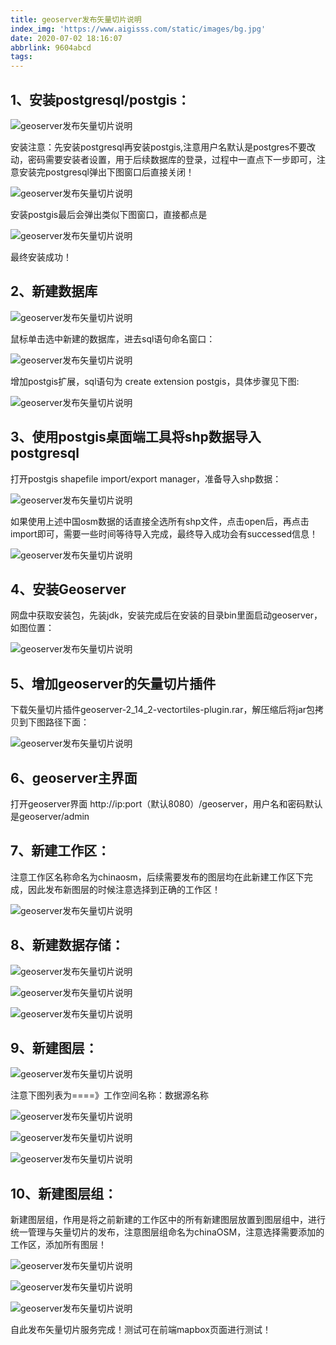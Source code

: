 ```yaml
---
title: geoserver发布矢量切片说明
index_img: 'https://www.aigisss.com/static/images/bg.jpg'
date: 2020-07-02 18:16:07
abbrlink: 9604abcd
tags:
---
```



## 1、安装postgresql/postgis：

![geoserver发布矢量切片说明](geoserver发布矢量切片说明/1.1数据库-postgresql+postgis安装.png)

安装注意：先安装postgresql再安装postgis,注意用户名默认是postgres不要改动，密码需要安装者设置，用于后续数据库的登录，过程中一直点下一步即可，注意安装完postgresql弹出下图窗口后直接关闭！

![geoserver发布矢量切片说明](geoserver发布矢量切片说明/1.2数据库postgresql数据库及postgis安装1.jpg)

安装postgis最后会弹出类似下图窗口，直接都点是

![geoserver发布矢量切片说明](geoserver发布矢量切片说明/1.3数据库postgresql数据库及postgis安装2.jpg)

最终安装成功！

## 2、新建数据库

![geoserver发布矢量切片说明](geoserver发布矢量切片说明/2.1数据库-新建数据库.png)

鼠标单击选中新建的数据库，进去sql语句命名窗口：

![geoserver发布矢量切片说明](geoserver发布矢量切片说明/2.2数据库-增加postgis扩展.png)

增加postgis扩展，sql语句为 create extension postgis，具体步骤见下图:

![geoserver发布矢量切片说明](geoserver发布矢量切片说明/2.3数据库-增加postgis扩展.png)


## 3、使用postgis桌面端工具将shp数据导入postgresql

打开postgis shapefile import/export manager，准备导入shp数据：

![geoserver发布矢量切片说明](geoserver发布矢量切片说明/3.1数据库-使用posgis桌面端工具导入shp数据.png)


如果使用上述中国osm数据的话直接全选所有shp文件，点击open后，再点击import即可，需要一些时间等待导入完成，最终导入成功会有successed信息！

![geoserver发布矢量切片说明](geoserver发布矢量切片说明/3.2数据库-使用posgis桌面端工具导入shp数据.png)

## 4、安装Geoserver

网盘中获取安装包，先装jdk，安装完成后在安装的目录bin里面启动geoserver，如图位置：

![geoserver发布矢量切片说明](geoserver发布矢量切片说明/4.1启动geoserver.png)

## 5、增加geoserver的矢量切片插件

下载矢量切片插件geoserver-2_14_2-vectortiles-plugin.rar，解压缩后将jar包拷贝到下图路径下面：

![geoserver发布矢量切片说明](geoserver发布矢量切片说明/5.1geoserver增加矢量切片扩展.png)

## 6、geoserver主界面

打开geoserver界面 http://ip:port（默认8080）/geoserver，用户名和密码默认是geoserver/admin

## 7、新建工作区：

注意工作区名称命名为chinaosm，后续需要发布的图层均在此新建工作区下完成，因此发布新图层的时候注意选择到正确的工作区！

![geoserver发布矢量切片说明](geoserver发布矢量切片说明/7.1新建工作区.png)

## 8、新建数据存储：

![geoserver发布矢量切片说明](geoserver发布矢量切片说明/8.1新建数据存储.png)

![geoserver发布矢量切片说明](geoserver发布矢量切片说明/8.2新建数据源.png)

![geoserver发布矢量切片说明](geoserver发布矢量切片说明/8.3新建矢量数据源.png)

## 9、新建图层：

![geoserver发布矢量切片说明](geoserver发布矢量切片说明/9.1点击图层准备创建图层.png)

注意下图列表为====》工作空间名称：数据源名称

![geoserver发布矢量切片说明](geoserver发布矢量切片说明/9.2新建图层.png)

![geoserver发布矢量切片说明](geoserver发布矢量切片说明/9.3新建图层.png)

![geoserver发布矢量切片说明](geoserver发布矢量切片说明/9.4新建图层.png)

## 10、新建图层组：

新建图层组，作用是将之前新建的工作区中的所有新建图层放置到图层组中，进行统一管理与矢量切片的发布，注意图层组命名为chinaOSM，注意选择需要添加的工作区，添加所有图层！

![geoserver发布矢量切片说明](geoserver发布矢量切片说明/10.1图层组创建.png)

![geoserver发布矢量切片说明](geoserver发布矢量切片说明/10.2图层组创建.png)

![geoserver发布矢量切片说明](geoserver发布矢量切片说明/10.4图层组创建开启矢量切片服务.png)

自此发布矢量切片服务完成！测试可在前端mapbox页面进行测试！








